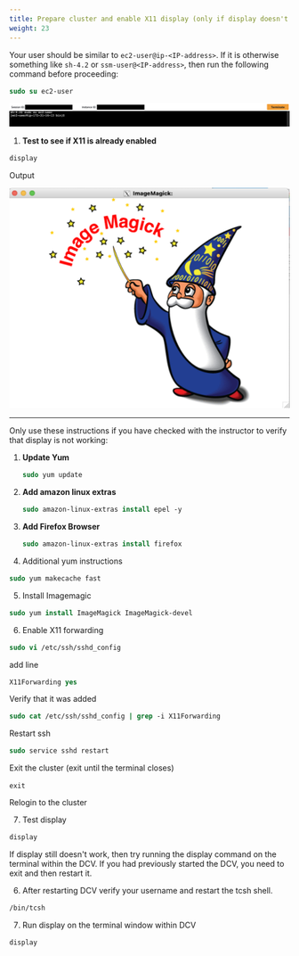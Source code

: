 ```yaml
---
title: Prepare cluster and enable X11 display (only if display doesn't work)
weight: 23
--- 
```


Your user should be similar to `ec2-user@ip-<IP-address>`. If it is otherwise something like `sh-4.2` or `ssm-user@<IP-address>`, then run the following command before proceeding:

```csh
sudo su ec2-user
```

![ec2-user](/static/images/1-gettoknow-ec2user.png)

1. **Test to see if X11 is already enabled**

```csh
display
```

Output

![ImageMagick Display](/static/images/1-imagemagick-display.png)

------

Only use these instructions if you have checked with the instructor to verify that display is not working:

1. **Update Yum**


    ```csh
    sudo yum update
   ```

2. **Add amazon linux extras**

    ```csh
    sudo amazon-linux-extras install epel -y
    ```

3. **Add Firefox Browser**

   ```csh
   sudo amazon-linux-extras install firefox
   ```

4.  Additional yum instructions

```csh
sudo yum makecache fast
```

5. Install Imagemagic

```csh
sudo yum install ImageMagick ImageMagick-devel
```

6. Enable X11 forwarding

```csh
sudo vi /etc/ssh/sshd_config
```

add line

```csh
X11Forwarding yes
```

Verify that it was added

```csh
sudo cat /etc/ssh/sshd_config | grep -i X11Forwarding
```

Restart ssh

```csh
sudo service sshd restart
```

Exit the cluster (exit until the terminal closes)

`exit`

Relogin to the cluster

7. Test display

```csh
display
```

If display still doesn't work, then try running the display command on the terminal within the DCV. If you had previously started the DCV, you need to exit and then restart it.

6. After restarting DCV verify your username and restart the tcsh shell.

```csh
/bin/tcsh
```  

7. Run display on the terminal window within DCV

```csh
display
```
